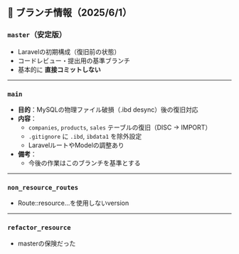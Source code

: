 ## 🔀 ブランチ情報（2025/6/1）

### `master`（安定版）
- Laravelの初期構成（復旧前の状態）
- コードレビュー・提出用の基準ブランチ
- 基本的に **直接コミットしない**

---

### `main`
- **目的**：MySQLの物理ファイル破損（.ibd desync）後の復旧対応
- **内容**：
  - `companies`, `products`, `sales` テーブルの復旧（DISC → IMPORT）
  - `.gitignore` に `.ibd`, `ibdata1` を除外設定
  - LaravelルートやModelの調整あり
- **備考**：
  - 今後の作業はこのブランチを基準とする

---

### `non_resource_routes`
- Route::resource...を使用しないversion

---

### `refactor_resource`
- masterの保険だった
